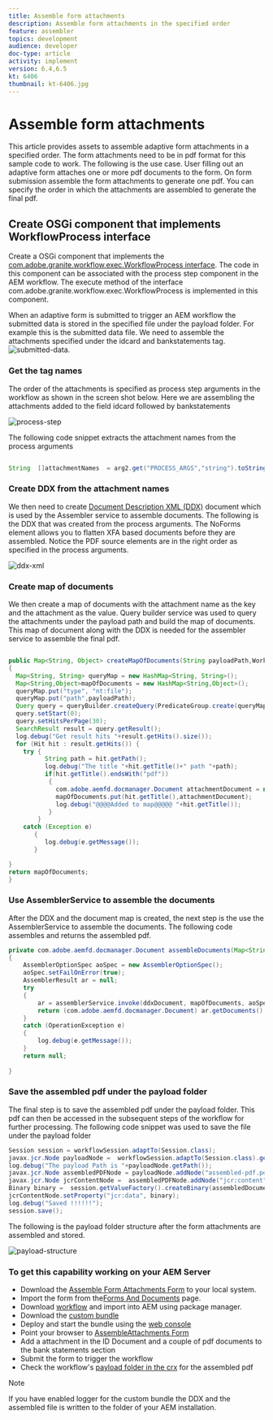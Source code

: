 ```yaml
---
title: Assemble form attachments
description: Assemble form attachments in the specified order
feature: assembler
topics: development
audience: developer
doc-type: article
activity: implement
version: 6.4,6.5
kt: 6406
thumbnail: kt-6406.jpg
---
```


# Assemble form attachments

This article provides assets to assemble adaptive form attachments in a specified order. The form attachments need to be in pdf format for this sample code to work. The following is the use case.
User filling out an adaptive form attaches one or more pdf documents to the form.
On form submission assemble the form attachments to generate one pdf. You can specify the order in which the attachments are assembled to generate the final pdf. 

## Create OSGi component that implements WorkflowProcess interface

Create a OSGi component that implements the [com.adobe.granite.workflow.exec.WorkflowProcess interface](https://helpx.adobe.com/experience-manager/6-5/sites/developing/using/reference-materials/javadoc/com/adobe/granite/workflow/exec/WorkflowProcess.html). The code in this component can be associated with the process step component in the AEM workflow. The execute method of the interface com.adobe.granite.workflow.exec.WorkflowProcess is implemented in this component.

When an adaptive form is submitted to trigger an AEM workflow the submitted data is stored in the specified file under the payload folder. For example this is the submitted data file. We need to assemble the attachments specified under the idcard and bankstatements tag.
![submitted-data](assets/submitted-data.JPG).

### Get the tag names

The order of the attachments is specified as process step arguments in the workflow as shown in the screen shot below. Here we are assembling the attachments added to the field idcard followed by bankstatements

![process-step](assets/process-step.JPG)

The following code snippet extracts the attachment names from the process arguments

```java

String  []attachmentNames  = arg2.get("PROCESS_ARGS","string").toString().split(",");

```

### Create DDX from the attachment names

We then need to create [Document Description XML (DDX)](https://helpx.adobe.com/pdf/aem-forms/6-2/ddxRef.pdf) document which is used by the Assembler service to assemble documents. The following is the DDX that was created from the process arguments. The NoForms element allows you to flatten XFA based documents before they are assembled. Notice the PDF source elements are in the right order as specified in the process arguments.

![ddx-xml](assets/ddx.PNG)

### Create map of documents

We then create a map of documents with the attachment name as the key and the attachment as the value. Query builder service was used to query the attachments under the payload path and build the map of documents. This map of document along with the DDX is needed for the assembler service to assemble the final pdf.

```java

public Map<String, Object> createMapOfDocuments(String payloadPath,WorkflowSession workflowSession )
{
  Map<String, String> queryMap = new HashMap<String, String>();
  Map<String,Object>mapOfDocuments = new HashMap<String,Object>();
  queryMap.put("type", "nt:file");
  queryMap.put("path",payloadPath);
  Query query = queryBuilder.createQuery(PredicateGroup.create(queryMap),workflowSession.adaptTo(Session.class));
  query.setStart(0);
  query.setHitsPerPage(30);
  SearchResult result = query.getResult();
  log.debug("Get result hits "+result.getHits().size());
  for (Hit hit : result.getHits()) {
    try {
          String path = hit.getPath();
          log.debug("The title "+hit.getTitle()+" path "+path);
          if(hit.getTitle().endsWith("pdf"))
           {
             com.adobe.aemfd.docmanager.Document attachmentDocument = new com.adobe.aemfd.docmanager.Document(path);
             mapOfDocuments.put(hit.getTitle(),attachmentDocument);
             log.debug("@@@@Added to map@@@@@ "+hit.getTitle());
           }
        }
    catch (Exception e)
       {
          log.debug(e.getMessage());
       }

}
return mapOfDocuments;
}


```

### Use AssemblerService to assemble the documents

After the DDX and the document map is created, the next step is the use the AssemblerService to assemble the documents.
The following code assembles and returns the assembled pdf.

```java
private com.adobe.aemfd.docmanager.Document assembleDocuments(Map<String, Object> mapOfDocuments, com.adobe.aemfd.docmanager.Document ddxDocument)
{
    AssemblerOptionSpec aoSpec = new AssemblerOptionSpec();
    aoSpec.setFailOnError(true);
    AssemblerResult ar = null;
    try
    {
        ar = assemblerService.invoke(ddxDocument, mapOfDocuments, aoSpec);
        return (com.adobe.aemfd.docmanager.Document) ar.getDocuments().get("GeneratedDocument.pdf");
    }
    catch (OperationException e)
    {
        log.debug(e.getMessage());
    }
    return null;
    
}

```

### Save the assembled pdf under the payload folder

The final step is to save the assembled pdf under the payload folder. This pdf can then be accessed in the subsequent steps of the workflow for further processing.
The following code snippet was used to save the file under the payload folder

```java
Session session = workflowSession.adaptTo(Session.class);
javax.jcr.Node payloadNode =  workflowSession.adaptTo(Session.class).getNode(workItem.getWorkflowData().getPayload().toString());
log.debug("The payload Path is "+payloadNode.getPath());
javax.jcr.Node assembledPDFNode = payloadNode.addNode("assembled-pdf.pdf", "nt:file"); 
javax.jcr.Node jcrContentNode =  assembledPDFNode.addNode("jcr:content", "nt:resource");
Binary binary =  session.getValueFactory().createBinary(assembledDocument.getInputStream());
jcrContentNode.setProperty("jcr:data", binary);
log.debug("Saved !!!!!!"); 
session.save();

```

The following is the payload folder structure after the form attachments are assembled and stored.

![payload-structure](assets/payload-structure.JPG)

### To get this capability working on your AEM Server

* Download the [Assemble Form Attachments Form](assets/assemble-form-attachments-af.zip) to your local system.
* Import the form from the[Forms And Documents](http://localhost:4502/aem/forms.html/content/dam/formsanddocuments) page.
* Download [workflow](assets/assemble-form-attachments.zip) and import into AEM using package manager.
* Download the [custom bundle](assets/assembletaskattachments.assembletaskattachments.core-1.0-SNAPSHOT.jar)
* Deploy and start the bundle using the [web console](http://localhost:4502/system/console/bundles)
* Point your browser to [AssembleAttachments Form](http://localhost:4502/content/dam/formsanddocuments/assembleattachments/jcr:content?wcmmode=disabled)
* Add a attachment in the ID Document and a couple of pdf documents to the bank statements section
* Submit the form to trigger the workflow
* Check the workflow's [payload folder in the crx](http://localhost:4502/crx/de/index.jsp#/var/fd/dashboard/payload) for the assembled pdf

>[!NOTE]
> If you have enabled logger for the custom bundle the DDX and the assembled file is written to the folder of your AEM installation.

